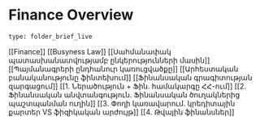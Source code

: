 # Finance Overview
 
```ccard
type: folder_brief_live
```

[[Finance]]
	[[Busyness Law]]
		[[Սահմանափակ պատասխանատվությամբ ընկերությունների մասին]]
		[[Պայմանագրերի ընդհանուր կառուցվածքը]]
		[[Արհեստական բանականությունը ֆինտեխում]]
	[[Ֆինանսական գրագիտության զարգացում]]
		[[1․ Ներածություն + Ֆին․ համակարգը ՀՀ-ում]]
		[[2․ Ֆինանսական անվտանգություն․ Ֆինանսական ծուղակներից պաշտպանման ուղին]]
		[[3․ Փողի կառավարում․ կրեդիտային քարտեր VS ֆիզիկական արժույթ]]
		[[4․ Թվային ֆինանսներ]]
		
